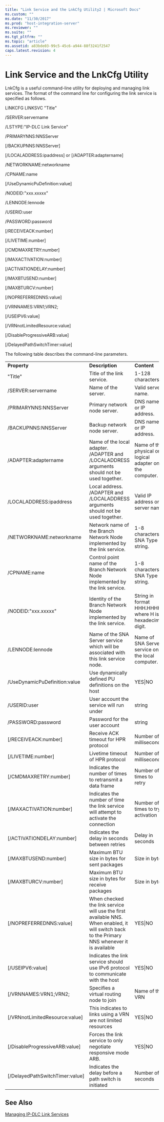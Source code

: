 ```yaml
---
title: "Link Service and the LnkCfg Utility2 | Microsoft Docs"
ms.custom: ""
ms.date: "11/30/2017"
ms.prod: "host-integration-server"
ms.reviewer: ""
ms.suite: ""
ms.tgt_pltfrm: ""
ms.topic: "article"
ms.assetid: a83bde03-99c5-45c6-a944-88f3241f2547
caps.latest.revision: 4
---
```

# Link Service and the LnkCfg Utility
LnkCfg is a useful command-line utility for deploying and managing link services. The format of the command line for configuring the link service is specified as follows.  
  
 LINKCFG LINKSVC "Title"  
  
 /SERVER:servername  
  
 /LSTYPE:"IP-DLC Link Service"  
  
 /PRIMARYNNS:NNSServer  
  
 [/BACKUPNNS:NNSServer]  
  
 [/LOCALADDRESS:ipaddress] or [/ADAPTER:adaptername]  
  
 /NETWORKNAME:networkname  
  
 /CPNAME:name  
  
 [/UseDynamicPuDefinition:value]  
  
 /NODEID:"xxx.xxxxx"  
  
 /LENNODE:lennode  
  
 /USERID:user  
  
 /PASSWORD:password  
  
 [/RECEIVEACK:number]  
  
 [/LIVETIME:number]  
  
 [/CMDMAXRETRY:number]  
  
 [/MAXACTIVATION:number]  
  
 [/ACTIVATIONDELAY:number]  
  
 [/MAXBTUSEND:number]  
  
 [/MAXBTURCV:number]  
  
 [/NOPREFERREDNNS:value]  
  
 [/VRNNAMES:VRN1;VRN2;  
  
 [/USEIPV6:value]  
  
 [/VRNnotLimitedResource:value]  
  
 [/DisableProgressiveARB:value]  
  
 [/DelayedPathSwitchTimer:value]  
  
 The following table describes the command-line parameters.  
  
||||  
|-|-|-|  
|**Property**|**Description**|**Content**|  
|"Title"|Title of the link service.|1-128 characters.|  
|/SERVER:servername|Name of the server.|Valid server name.|  
|/PRIMARYNNS:NNSServer|Primary network node server.|DNS name or IP address.|  
|/BACKUPNNS:NNSServer|Backup network node server.|DNS name or IP address.|  
|/ADAPTER:adaptername|Name of the local adapter. /ADAPTER and /LOCALADDRESS arguments should not be used together.|Name of the physical or logical adapter on the computer.|  
|/LOCALADDRESS:ipaddress|Local address. /ADAPTER and /LOCALADDRESS arguments should not be used together.|Valid IP address or server name.|  
|/NETWORKNAME:networkname|Network name of the Branch Network Node implemented by the link service.|1-8 characters SNA Type A string.|  
|/CPNAME:name|Control point name of the Branch Network Node implemented by the link service.|1-8 characters SNA Type A string.|  
|/NODEID:"xxx.xxxxx"|Identity of the Branch Network Node implemented by the link service.|String in format HHH.HHHHH where H is a hexadecimal digit.|  
|/LENNODE:lennode|Name of the SNA Server service which will be associated with this link service node.|Name of SNA Server service on the local computer.|  
|/UseDynamicPuDefinition:value|Use dynamically defined PU definitions on the host|YES&#124;NO|  
|/USERID:user|User account the service will run under|string|  
|/PASSWORD:password|Password for the user account|string|  
|[/RECEIVEACK:number]|Receive ACK timeout for HPR protocol|Number of milliseconds|  
|[/LIVETIME:number]|Livetime timeout of HPR protocol|Number of milliseconds|  
|[/CMDMAXRETRY:number]|Indicates the number of times to retransmit a data frame|Number of times to retry|  
|[/MAXACTIVATION:number]|Indicates the number of time the link service will attempt to activate the connection|Number of times to try activation|  
|[/ACTIVATIONDELAY:number]|Indicates the delay in seconds between retries|Delay in seconds|  
|[/MAXBTUSEND:number]|Maximum BTU size in bytes for sent packages|Size in bytes|  
|[/MAXBTURCV:number]|Maximum BTU size in bytes for receive packages|Size in bytes|  
|[/NOPREFERREDNNS:value]|When checked the link service will use the first available NNS.  When enabled, it will switch back to the Primary NNS whenever it is available|YES&#124;NO|  
|[/USEIPV6:value]|Indicates the link service should use IPv6 protocol to communicate with the host|YES&#124;NO|  
|[/VRNNAMES:VRN1;VRN2;|Specifies a virtual routing node to join|Name of the VRN|  
|[/VRNnotLimitedResource:value]|This indicates to links using a VRN are not limited resources|YES&#124;NO|  
|[/DisableProgressiveARB:value]|Forces the link service to only negotiate responsive mode ARB.|YES&#124;NO|  
|[/DelayedPathSwitchTimer:value]|Indicates the delay before a path switch is initiated|Number of seconds|  
  
## See Also  
 [Managing IP-DLC Link Services](../core/managing-ip-dlc-link-services1.md)